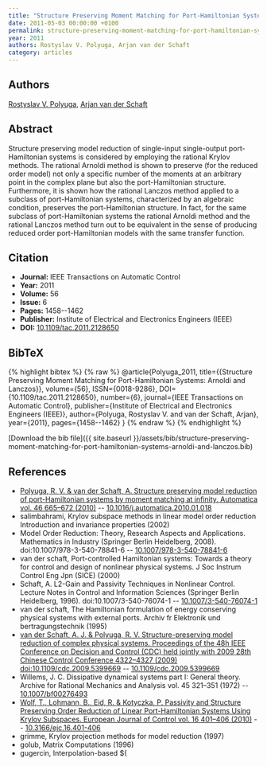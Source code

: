```yaml
---
title: "Structure Preserving Moment Matching for Port-Hamiltonian Systems: Arnoldi and Lanczos"
date: 2011-05-03 00:00:00 +0100
permalink: structure-preserving-moment-matching-for-port-hamiltonian-systems-arnoldi-and-lanczos
year: 2011
authors: Rostyslav V. Polyuga, Arjan van der Schaft
category: articles
---
```

 
## Authors
[Rostyslav V. Polyuga](authors/rostyslav-v-polyuga), [Arjan van der Schaft](authors/arjan-van-der-schaft)
 
## Abstract
Structure preserving model reduction of single-input single-output port-Hamiltonian systems is considered by employing the rational Krylov methods. The rational Arnoldi method is shown to preserve (for the reduced order model) not only a specific number of the moments at an arbitrary point in the complex plane but also the port-Hamiltonian structure. Furthermore, it is shown how the rational Lanczos method applied to a subclass of port-Hamiltonian systems, characterized by an algebraic condition, preserves the port-Hamiltonian structure. In fact, for the same subclass of port-Hamiltonian systems the rational Arnoldi method and the rational Lanczos method turn out to be equivalent in the sense of producing reduced order port-Hamiltonian models with the same transfer function.
 
## Citation
- **Journal:** IEEE Transactions on Automatic Control
- **Year:** 2011
- **Volume:** 56
- **Issue:** 6
- **Pages:** 1458--1462
- **Publisher:** Institute of Electrical and Electronics Engineers (IEEE)
- **DOI:** [10.1109/tac.2011.2128650](https://doi.org/10.1109/tac.2011.2128650)
 
## BibTeX
{% highlight bibtex %}
{% raw %}
@article{Polyuga_2011,
  title={{Structure Preserving Moment Matching for Port-Hamiltonian Systems: Arnoldi and Lanczos}},
  volume={56},
  ISSN={0018-9286},
  DOI={10.1109/tac.2011.2128650},
  number={6},
  journal={IEEE Transactions on Automatic Control},
  publisher={Institute of Electrical and Electronics Engineers (IEEE)},
  author={Polyuga, Rostyslav V. and van der Schaft, Arjan},
  year={2011},
  pages={1458--1462}
}
{% endraw %}
{% endhighlight %}
 
[Download the bib file]({{ site.baseurl }}/assets/bib/structure-preserving-moment-matching-for-port-hamiltonian-systems-arnoldi-and-lanczos.bib)
 
## References
- [Polyuga, R. V. & van der Schaft, A. Structure preserving model reduction of port-Hamiltonian systems by moment matching at infinity. Automatica vol. 46 665–672 (2010)](structure-preserving-model-reduction-of-port-hamiltonian-systems-by-moment-matching-at-infinity) -- [10.1016/j.automatica.2010.01.018](https://doi.org/10.1016/j.automatica.2010.01.018)
- salimbahrami, Krylov subspace methods in linear model order reduction Introduction and invariance properties (2002)
- Model Order Reduction: Theory, Research Aspects and Applications. Mathematics in Industry (Springer Berlin Heidelberg, 2008). doi:10.1007/978-3-540-78841-6 -- [10.1007/978-3-540-78841-6](https://doi.org/10.1007/978-3-540-78841-6)
- van der schaft, Port-controlled Hamiltonian systems: Towards a theory for control and design of nonlinear physical systems. J Soc Instrum Control Eng Jpn (SICE) (2000)
- Schaft, A. L2-Gain and Passivity Techniques in Nonlinear Control. Lecture Notes in Control and Information Sciences (Springer Berlin Heidelberg, 1996). doi:10.1007/3-540-76074-1 -- [10.1007/3-540-76074-1](https://doi.org/10.1007/3-540-76074-1)
- van der schaft, The Hamiltonian formulation of energy conserving physical systems with external ports. Archiv fr Elektronik und bertragungstechnik (1995)
- [van der Schaft, A. J. & Polyuga, R. V. Structure-preserving model reduction of complex physical systems. Proceedings of the 48h IEEE Conference on Decision and Control (CDC) held jointly with 2009 28th Chinese Control Conference 4322–4327 (2009) doi:10.1109/cdc.2009.5399669](structure-preserving-model-reduction-of-complex-physical-systems) -- [10.1109/cdc.2009.5399669](https://doi.org/10.1109/cdc.2009.5399669)
- Willems, J. C. Dissipative dynamical systems part I: General theory. Archive for Rational Mechanics and Analysis vol. 45 321–351 (1972) -- [10.1007/bf00276493](https://doi.org/10.1007/bf00276493)
- [Wolf, T., Lohmann, B., Eid, R. & Kotyczka, P. Passivity and Structure Preserving Order Reduction of Linear Port-Hamiltonian Systems Using Krylov Subspaces. European Journal of Control vol. 16 401–406 (2010)](passivity-and-structure-preserving-order-reduction-of-linear-port-hamiltonian-systems-using-krylov-subspaces) -- [10.3166/ejc.16.401-406](https://doi.org/10.3166/ejc.16.401-406)
- grimme, Krylov projection methods for model reduction (1997)
- golub, Matrix Computations (1996)
- gugercin, Interpolation-based <formula formulatype="inline"><tex Notation="TeX">${